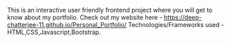 This is an interactive user friendly frontend project where you will get to know about my portfolio.
Check out my website here - https://deep-chatterjee-11.github.io/Personal_Portfolio/
Technologies/Frameworks used - HTML,CSS,Javascript,Bootstrap.
